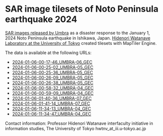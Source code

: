 # SAR image tilesets of Noto Peninsula earthquake 2024

[SAR images released by Umbra](https://x.com/umbraspace/status/1743677139633717555?s=20) as a disaster response to the January 1, 2024 Noto Peninsula earthquake in Ishikawa, Japan. [Hidenori Watanave Laboratory at the University of Tokyo](https://labo.wtnv.jp/) created tilesets with MapTiler Engine.

The data is available at the following URLs:

- [2024-01-06-00-17-46_UMBRA-06_GEC](https://wtnv-lab.github.io/20240102_Noto_Earthquake_SAR_Umbra/2024-01-06-00-17-46_UMBRA-06_GEC/)
- [2024-01-06-00-25-02_UMBRA-05_GEC](https://wtnv-lab.github.io/20240102_Noto_Earthquake_SAR_Umbra/2024-01-06-00-25-02_UMBRA-05_GEC/)
- [2024-01-06-00-25-36_UMBRA-05_GEC](https://wtnv-lab.github.io/20240102_Noto_Earthquake_SAR_Umbra/2024-01-06-00-25-36_UMBRA-05_GEC/)
- [2024-01-06-00-26-09_UMBRA-05_GEC](https://wtnv-lab.github.io/20240102_Noto_Earthquake_SAR_Umbra/2024-01-06-00-26-09_UMBRA-05_GEC/)
- [2024-01-06-00-26-38_UMBRA-05_GEC](https://wtnv-lab.github.io/20240102_Noto_Earthquake_SAR_Umbra/2024-01-06-00-26-38_UMBRA-05_GEC/)
- [2024-01-06-00-58-32_UMBRA-04_GEC](https://wtnv-lab.github.io/20240102_Noto_Earthquake_SAR_Umbra/2024-01-06-00-58-32_UMBRA-04_GEC/)
- [2024-01-06-00-59-09_UMBRA-04_GEC](https://wtnv-lab.github.io/20240102_Noto_Earthquake_SAR_Umbra/2024-01-06-00-59-09_UMBRA-04_GEC/)
- [2024-01-06-01-40-36_UMBRA-07_GEC](https://wtnv-lab.github.io/20240102_Noto_Earthquake_SAR_Umbra/2024-01-06-01-40-36_UMBRA-07_GEC/)
- [2024-01-06-01-41-14_UMBRA-07_GEC](https://wtnv-lab.github.io/20240102_Noto_Earthquake_SAR_Umbra/2024-01-06-01-41-14_UMBRA-07_GEC/)
- [2024-01-06-11-34-13_UMBRA-04_GEC](https://wtnv-lab.github.io/20240102_Noto_Earthquake_SAR_Umbra/2024-01-06-11-34-13_UMBRA-04_GEC/)
- [2024-01-06-11-34-47_UMBRA-04_GEC](https://wtnv-lab.github.io/20240102_Noto_Earthquake_SAR_Umbra/2024-01-06-11-34-47_UMBRA-04_GEC/)

Contact information:
Professor Hidenori Watanave
interfaculty initiative in information studies, The University of Tokyo
hwtnv_at_iii.u-tokyo.ac.jp
